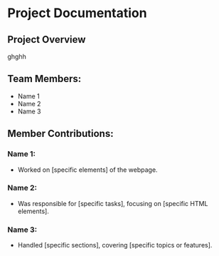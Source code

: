 # Project Documentation

## Project Overview

ghghh

## Team Members:

-   Name 1
-   Name 2
-   Name 3

## Member Contributions:

### Name 1:

-   Worked on [specific elements] of the webpage.

### Name 2:

-   Was responsible for [specific tasks], focusing on [specific HTML elements].

### Name 3:

-   Handled [specific sections], covering [specific topics or features].